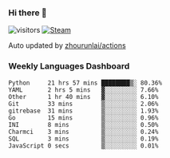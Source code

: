 ### Hi there 👋

![visitors](https://visitor-badge.glitch.me/badge?page_id=zhourunlai)
[![Steam](https://img.shields.io/badge/dynamic/json?label=Steam&query=%24.data.totalSubs&url=https%3A%2F%2Fapi.spencerwoo.com%2Fsubstats%2F%3Fsource%3DsteamGames%26queryKey%3D76561198285156854&suffix=%20Games&logo=steam&labelColor=134375&color=0b1a37&longCache=true)](http://steamcommunity.com/profiles/76561198285156854)

Auto updated by <a href="https://github.com/zhourunlai/zhourunlai/actions" target="_blank">zhourunlai/actions</a>

### Weekly Languages Dashboard

<!--PART:wakatime-->
```text
Python     21 hrs 57 mins ████████▒░ 80.36%
YAML       2 hrs 5 mins   ▓░░░░░░░░░ 7.66%
Other      1 hr 40 mins   ▓░░░░░░░░░ 6.10%
Git        33 mins        ▒░░░░░░░░░ 2.06%
gitrebase  31 mins        ▒░░░░░░░░░ 1.93%
Go         15 mins        ▒░░░░░░░░░ 0.96%
INI        8 mins         ▒░░░░░░░░░ 0.50%
Charmci    3 mins         ▒░░░░░░░░░ 0.24%
SQL        3 mins         ▒░░░░░░░░░ 0.19%
JavaScript 0 secs         ▒░░░░░░░░░ 0.01%
```
<!--PART:wakatime-->
